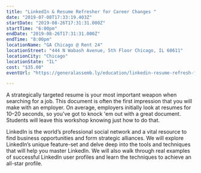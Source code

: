 ```yaml
---
title: "LinkedIn & Resume Refresher for Career Changes "
date: "2019-07-08T17:33:19.403Z"
startDate: "2019-08-26T17:31:31.000Z"
startTime: "6:00pm"
endDate: "2019-08-26T17:31:31.000Z"
endTime: "8:00pm"
locationName: "GA Chicago @ Rent 24"
locationStreet: "444 N Wabash Avenue, 5th Floor Chicago, IL 60611"
locationCity: "Chicago"
locationState: "IL"
cost: "$35.00"
eventUrl: "https://generalassemb.ly/education/linkedin-resume-refresh-for-career-changers/chicago/78483"

---
```


A strategically targeted resume is your most important weapon when searching for a job. This document is often the first impression that you will make with an employer. On average, employers initially look at resumes for 10–20 seconds, so you've got to knock 'em out with a great document. Students will leave this workshop knowing just how to do that.

LinkedIn is the world’s professional social network and a vital resource to find business opportunities and form strategic alliances. We will explore LinkedIn’s unique feature-set and delve deep into the tools and techniques that will help you master LinkedIn. We will also walk through real examples of successful LinkedIn user profiles and learn the techniques to achieve an all-star profile.


